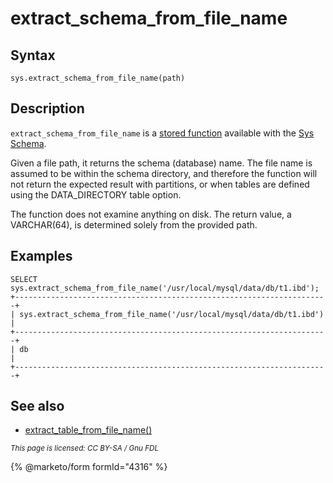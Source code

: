 # extract\_schema\_from\_file\_name

## Syntax

```
sys.extract_schema_from_file_name(path)
```

## Description

`extract_schema_from_file_name` is a [stored function](../../../../../../server-usage/stored-routines/stored-functions/) available with the [Sys Schema](../).

Given a file path, it returns the schema (database) name. The file name is assumed to be within the schema directory, and therefore the function will not return the expected result with partitions, or when tables are defined using the DATA\_DIRECTORY table option.

The function does not examine anything on disk. The return value, a VARCHAR(64), is determined solely from the provided path.

## Examples

```
SELECT sys.extract_schema_from_file_name('/usr/local/mysql/data/db/t1.ibd');
+----------------------------------------------------------------------+
| sys.extract_schema_from_file_name('/usr/local/mysql/data/db/t1.ibd') |
+----------------------------------------------------------------------+
| db                                                                   |
+----------------------------------------------------------------------+
```

## See also

* [extract\_table\_from\_file\_name()](extract_table_from_file_name.md)

<sub>_This page is licensed: CC BY-SA / Gnu FDL_</sub>

{% @marketo/form formId="4316" %}
